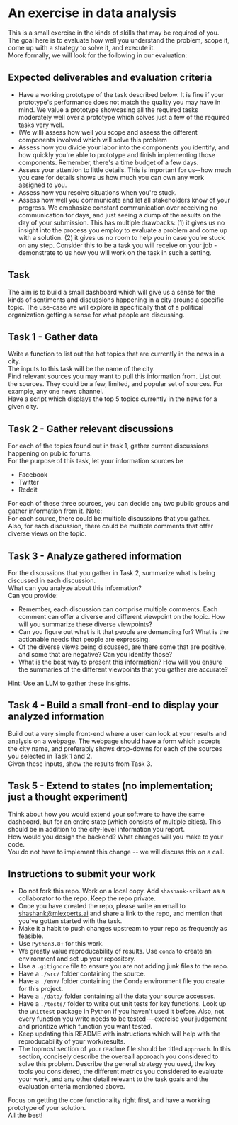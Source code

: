 # An exercise in data analysis

This is a small exercise in the kinds of skills that may be required of you.  
The goal here is to evaluate how well you understand the problem, scope it, come up with a strategy to solve it, and execute it.  
More formally, we will look for the following in our evaluation:

## Expected deliverables and evaluation criteria
- Have a working prototype of the task described below. It is fine if your prototype's performance does not match the quality you may have in mind. We value a prototype showcasing all the required tasks moderately well over a prototype which solves just a few of the required tasks very well.
- (We will) assess how well you scope and assess the different components involved which will solve this problem
- Assess how you divide your labor into the components you identify, and how quickly you're able to prototype and finish implementing those components. Remember, there's a time budget of a few days.
- Assess your attention to little details. This is important for us--how much you care for details shows us how much you can own any work assigned to you.
- Assess how you resolve situations when you're stuck.
- Assess how well you communicate and let all stakeholders know of your progress. We emphasize constant communication over receiving no communication for days, and just seeing a dump of the results on the day of your submission. This has multiple drawbacks: (1) it gives us no insight into the process you employ to evaluate a problem and come up with a solution. (2) it gives us no room to help you in case you're stuck on any step. Consider this to be a task you will receive on your job - demonstrate to us how you will work on the task in such a setting.

## Task
The aim is to build a small dashboard which will give us a sense for the kinds of sentiments and discussions happening in a city around a specific topic.
The use-case we will explore is specifically that of a political organization getting a sense for what people are discussing.

## Task 1 - Gather data
Write a function to list out the hot topics that are currently in the news in a city.  
The inputs to this task will be the name of the city.  
Find relevant sources you may want to pull this information from. List out the sources. They could be a few, limited, and popular set of sources. For example, any one news channel.  
Have a script which displays the top 5 topics currently in the news for a given city.

## Task 2 - Gather relevant discussions
For each of the topics found out in task 1, gather current discussions happening on public forums.  
For the purpose of this task, let your information sources be 
- Facebook 
- Twitter 
- Reddit

For each of these three sources, you can decide any two public groups and gather information from it.
Note:  
For each source, there could be multiple discussions that you gather.  
Also, for each discussion, there could be multiple comments that offer diverse views on the topic.

## Task 3 - Analyze gathered information
For the discussions that you gather in Task 2, summarize what is being discussed in each discussion.  
What can you analyze about this information?  
Can you provide:
- Remember, each discussion can comprise multiple comments. Each comment can offer a diverse and different viewpoint on the topic. How will you summarize these diverse viewpoints?
- Can you figure out what is it that people are demanding for? What is the actionable needs that people are expressing.
- Of the diverse views being discussed, are there some that are positive, and some that are negative? Can you identify those?
- What is the best way to present this information? How will you ensure the summaries of the different viewpoints that you gather are accurate?

Hint: Use an LLM to gather these insights.

## Task 4 - Build a small front-end to display your analyzed information
Build out a very simple front-end where a user can look at your results and analysis on a webpage.
The webpage should have a form which accepts the city name, and preferably shows drop-downs for each of the sources you selected in Task 1 and 2.  
Given these inputs, show the results from Task 3.

## Task 5 - Extend to states (no implementation; just a thought experiment)
Think about how you would extend your software to have the same dashboard, but for an entire state (which consists of multiple cities). This should be in addition to the city-level information you report.  
How would you design the backend? What changes will you make to your code.  
You do not have to implement this change -- we will discuss this on a call.

## Instructions to submit your work
- Do not fork this repo. Work on a local copy. Add `shashank-srikant` as a collaborator to the repo. Keep the repo private.
- Once you have created the repo, please write an email to shashank@mlexperts.ai and share a link to the repo, and mention that you've gotten started with the task.
- Make it a habit to push changes upstream to your repo as frequently as feasible.
- Use `Python3.8+` for this work.
- We greatly value reproducability of results. Use `conda` to create an environment and set up your repository. 
- Use a `.gitignore` file to ensure you are not adding junk files to the repo.
- Have a `./src/` folder containing the source.
- Have a `./env/` folder containing the Conda environment file you create for this project.
- Have a `./data/` folder containing all the data your source accesses.
- Have a `./tests/` folder to write out unit tests for key functions. Look up the `unittest` package in Python if you haven't used it before. Also, not every function you write needs to be tested---exercise your judgement and prioritize which function you want tested.
- Keep updating this README with instructions which will help with the reproducability of your work/results.  
- The topmost section of your readme file should be titled `Approach`. In this section, concisely describe the overeall approach you considered to solve this problem. Describe the general strategy you used, the key tools you considered, the different metrics you considered to evaluate your work, and any other detail relevant to the task goals and the evaluation criteria mentioned above.

Focus on getting the core functionality right first, and have a working prototype of your solution.  
All the best!
